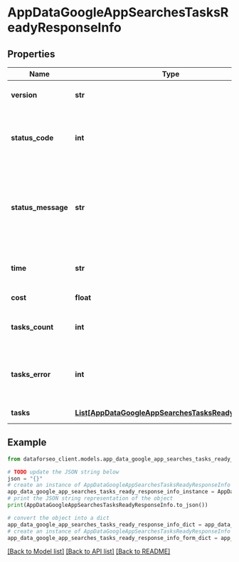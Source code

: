 # AppDataGoogleAppSearchesTasksReadyResponseInfo


## Properties

Name | Type | Description | Notes
------------ | ------------- | ------------- | -------------
**version** | **str** | the current version of the API | [optional] 
**status_code** | **int** | general status code you can find the full list of the response codes here | [optional] 
**status_message** | **str** | general informational message you can find the full list of general informational messages here | [optional] 
**time** | **str** | total execution time, seconds | [optional] 
**cost** | **float** | total tasks cost, USD | [optional] 
**tasks_count** | **int** | the number of tasks in the tasks array | [optional] 
**tasks_error** | **int** | the number of tasks in the tasks array returned with an error | [optional] 
**tasks** | [**List[AppDataGoogleAppSearchesTasksReadyTaskInfo]**](AppDataGoogleAppSearchesTasksReadyTaskInfo.md) | array of tasks | [optional] 

## Example

```python
from dataforseo_client.models.app_data_google_app_searches_tasks_ready_response_info import AppDataGoogleAppSearchesTasksReadyResponseInfo

# TODO update the JSON string below
json = "{}"
# create an instance of AppDataGoogleAppSearchesTasksReadyResponseInfo from a JSON string
app_data_google_app_searches_tasks_ready_response_info_instance = AppDataGoogleAppSearchesTasksReadyResponseInfo.from_json(json)
# print the JSON string representation of the object
print(AppDataGoogleAppSearchesTasksReadyResponseInfo.to_json())

# convert the object into a dict
app_data_google_app_searches_tasks_ready_response_info_dict = app_data_google_app_searches_tasks_ready_response_info_instance.to_dict()
# create an instance of AppDataGoogleAppSearchesTasksReadyResponseInfo from a dict
app_data_google_app_searches_tasks_ready_response_info_form_dict = app_data_google_app_searches_tasks_ready_response_info.from_dict(app_data_google_app_searches_tasks_ready_response_info_dict)
```
[[Back to Model list]](../README.md#documentation-for-models) [[Back to API list]](../README.md#documentation-for-api-endpoints) [[Back to README]](../README.md)


